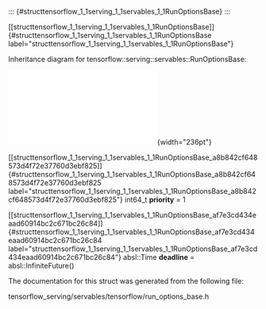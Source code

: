 ::: {#structtensorflow_1_1serving_1_1servables_1_1RunOptionsBase}
:::

[\[structtensorflow\_1\_1serving\_1\_1servables\_1\_1RunOptionsBase\]]{#structtensorflow_1_1serving_1_1servables_1_1RunOptionsBase
label="structtensorflow_1_1serving_1_1servables_1_1RunOptionsBase"}

Inheritance diagram for tensorflow::serving::servables::RunOptionsBase:

![image](structtensorflow_1_1serving_1_1servables_1_1RunOptionsBase__inherit__graph.pdf){width="236pt"}

[\[structtensorflow\_1\_1serving\_1\_1servables\_1\_1RunOptionsBase\_a8b842cf648573d4f72e37760d3ebf825\]]{#structtensorflow_1_1serving_1_1servables_1_1RunOptionsBase_a8b842cf648573d4f72e37760d3ebf825
label="structtensorflow_1_1serving_1_1servables_1_1RunOptionsBase_a8b842cf648573d4f72e37760d3ebf825"}
int64\_t **priority** = 1

[\[structtensorflow\_1\_1serving\_1\_1servables\_1\_1RunOptionsBase\_af7e3cd434eaad60914bc2c671bc26c84\]]{#structtensorflow_1_1serving_1_1servables_1_1RunOptionsBase_af7e3cd434eaad60914bc2c671bc26c84
label="structtensorflow_1_1serving_1_1servables_1_1RunOptionsBase_af7e3cd434eaad60914bc2c671bc26c84"}
absl::Time **deadline** = absl::InfiniteFuture()

The documentation for this struct was generated from the following file:

tensorflow\_serving/servables/tensorflow/run\_options\_base.h
